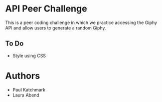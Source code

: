 # API Peer Challenge
This is a peer coding challenge in which we practice accessing the Giphy API and allow users to generate a random Giphy.

## To Do
- Style using CSS

# Authors
- Paul Katchmark
- Laura Abend
